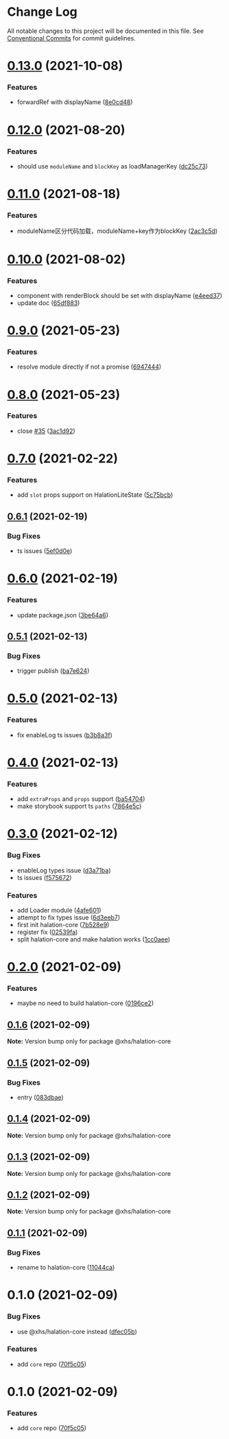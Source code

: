 # Change Log

All notable changes to this project will be documented in this file.
See [Conventional Commits](https://conventionalcommits.org) for commit guidelines.

# [0.13.0](https://code.devops.xiaohongshu.com/fe/halation/compare/@xhs/halation-core@0.12.0...@xhs/halation-core@0.13.0) (2021-10-08)


### Features

* forwardRef with displayName ([8e0cd48](https://code.devops.xiaohongshu.com/fe/halation/commits/8e0cd48777fe6abb4d0d5ceb87b2b321d4ebefc4))





# [0.12.0](https://code.devops.xiaohongshu.com/fe/halation/compare/@xhs/halation-core@0.11.0...@xhs/halation-core@0.12.0) (2021-08-20)


### Features

* should use `moduleName` and `blockKey` as loadManagerKey ([dc25c73](https://code.devops.xiaohongshu.com/fe/halation/commits/dc25c73a3b44bbe7783f633ee4efce9fa8734cae))





# [0.11.0](https://code.devops.xiaohongshu.com/fe/halation/compare/@xhs/halation-core@0.10.0...@xhs/halation-core@0.11.0) (2021-08-18)


### Features

* moduleName区分代码加载，moduleName+key作为blockKey ([2ac3c5d](https://code.devops.xiaohongshu.com/fe/halation/commits/2ac3c5da5ba5686e902b7e642c24646958b01ea3))





# [0.10.0](https://code.devops.xiaohongshu.com/fe/infra/halation/compare/@xhs/halation-core@0.9.0...@xhs/halation-core@0.10.0) (2021-08-02)


### Features

* component with renderBlock should be set with displayName ([e4eed37](https://code.devops.xiaohongshu.com/fe/infra/halation/commits/e4eed37ca0ccd2714ece979395fe33e8626777cf))
* update doc ([65df883](https://code.devops.xiaohongshu.com/fe/infra/halation/commits/65df8831288ffddcf80ee6a8daf2dd4ef7a38d01))





# [0.9.0](https://code.devops.xiaohongshu.com/fe/infra/halation/compare/@xhs/halation-core@0.8.0...@xhs/halation-core@0.9.0) (2021-05-23)


### Features

* resolve module directly if not a promise ([6947444](https://code.devops.xiaohongshu.com/fe/infra/halation/commits/6947444e85a3bed91823cf0e01f068060eac13f4))





# [0.8.0](https://code.devops.xiaohongshu.com/fe/infra/halation/compare/@xhs/halation-core@0.7.0...@xhs/halation-core@0.8.0) (2021-05-23)


### Features

* close [#35](https://code.devops.xiaohongshu.com/fe/infra/halation/issues/35) ([3ac1d92](https://code.devops.xiaohongshu.com/fe/infra/halation/commits/3ac1d9223f69f9c1fbcb0e001210df7d734d8af9))





# [0.7.0](https://code.devops.xiaohongshu.com/fe/halation/compare/@xhs/halation-core@0.6.1...@xhs/halation-core@0.7.0) (2021-02-22)


### Features

* add `slot` props support on HalationLiteState ([5c75bcb](https://code.devops.xiaohongshu.com/fe/halation/commits/5c75bcb9990225d224cb4796103b1c30cdbd4a09))





## [0.6.1](https://code.devops.xiaohongshu.com/fe/halation/compare/@xhs/halation-core@0.6.0...@xhs/halation-core@0.6.1) (2021-02-19)


### Bug Fixes

* ts issues ([5ef0d0e](https://code.devops.xiaohongshu.com/fe/halation/commits/5ef0d0e32858a8e62b794535dd80a2f1df5faaa2))





# [0.6.0](https://code.devops.xiaohongshu.com/fe/halation/compare/@xhs/halation-core@0.5.1...@xhs/halation-core@0.6.0) (2021-02-19)


### Features

* update package.json ([3be64a6](https://code.devops.xiaohongshu.com/fe/halation/commits/3be64a631ab48178d120a516c674d75ad6249f0c))





## [0.5.1](https://code.devops.xiaohongshu.com/fe/halation/compare/@xhs/halation-core@0.5.0...@xhs/halation-core@0.5.1) (2021-02-13)


### Bug Fixes

* trigger publish ([ba7e624](https://code.devops.xiaohongshu.com/fe/halation/commits/ba7e624153841aff7e6447906053e67c6c141e37))





# [0.5.0](https://code.devops.xiaohongshu.com/fe/halation/compare/@xhs/halation-core@0.4.0...@xhs/halation-core@0.5.0) (2021-02-13)


### Features

* fix enableLog ts issues ([b3b8a3f](https://code.devops.xiaohongshu.com/fe/halation/commits/b3b8a3f7fe41d09bebbb628a64730103d62fc248))





# [0.4.0](https://code.devops.xiaohongshu.com/fe/halation/compare/@xhs/halation-core@0.3.0...@xhs/halation-core@0.4.0) (2021-02-13)


### Features

* add `extraProps` and `props` support ([ba54704](https://code.devops.xiaohongshu.com/fe/halation/commits/ba54704933405eae69654e1b01958b4af6ecc450))
* make storybook support ts `paths` ([7864e5c](https://code.devops.xiaohongshu.com/fe/halation/commits/7864e5c20860fe785c0d74b090fa8dbe6ef5509f))





# [0.3.0](https://code.devops.xiaohongshu.com/fe/halation/compare/@xhs/halation-core@0.2.0...@xhs/halation-core@0.3.0) (2021-02-12)


### Bug Fixes

* enableLog types issue ([d3a71ba](https://code.devops.xiaohongshu.com/fe/halation/commits/d3a71baa3fdd5992e7a2a0af23b30d3e55b65309))
* ts issues ([f575672](https://code.devops.xiaohongshu.com/fe/halation/commits/f575672f5e8a4640bee8717a37b5a64697b6d997))


### Features

* add Loader module ([4afe601](https://code.devops.xiaohongshu.com/fe/halation/commits/4afe60159f33922f92df6674c22bc5bea2c4b96d))
* attempt to fix types issue ([6d3eeb7](https://code.devops.xiaohongshu.com/fe/halation/commits/6d3eeb7d7c81bf9fd90cdb2b290fceb8f85d3bf1))
* first init halation-core ([7b528e9](https://code.devops.xiaohongshu.com/fe/halation/commits/7b528e936c3143dc823f1fcc8990610dbc610587))
* register fix ([02539fa](https://code.devops.xiaohongshu.com/fe/halation/commits/02539fa135a8cbb5398adf835ba0d7ee903b3c1d))
* split halation-core and make halation works ([1cc0aee](https://code.devops.xiaohongshu.com/fe/halation/commits/1cc0aee855e30587b594b81f581a1d780840e299))





# [0.2.0](https://code.devops.xiaohongshu.com/fe/halation/compare/@xhs/halation-core@0.1.6...@xhs/halation-core@0.2.0) (2021-02-09)


### Features

* maybe no need to build halation-core ([0196ce2](https://code.devops.xiaohongshu.com/fe/halation/commits/0196ce28e9cd3162d9a76687412ec14b88e21eca))





## [0.1.6](https://code.devops.xiaohongshu.com/fe/halation/compare/@xhs/halation-core@0.1.5...@xhs/halation-core@0.1.6) (2021-02-09)

**Note:** Version bump only for package @xhs/halation-core





## [0.1.5](https://code.devops.xiaohongshu.com/fe/halation/compare/@xhs/halation-core@0.1.4...@xhs/halation-core@0.1.5) (2021-02-09)


### Bug Fixes

* entry ([083dbae](https://code.devops.xiaohongshu.com/fe/halation/commits/083dbaeae0d9ddca47db80a9b31a837199043249))





## [0.1.4](https://code.devops.xiaohongshu.com/fe/halation/compare/@xhs/halation-core@0.1.3...@xhs/halation-core@0.1.4) (2021-02-09)

**Note:** Version bump only for package @xhs/halation-core





## [0.1.3](https://code.devops.xiaohongshu.com/fe/halation/compare/@xhs/halation-core@0.1.2...@xhs/halation-core@0.1.3) (2021-02-09)

**Note:** Version bump only for package @xhs/halation-core





## [0.1.2](https://code.devops.xiaohongshu.com/fe/halation/compare/@xhs/halation-core@0.1.1...@xhs/halation-core@0.1.2) (2021-02-09)

**Note:** Version bump only for package @xhs/halation-core





## [0.1.1](https://code.devops.xiaohongshu.com/fe/halation/compare/@xhs/halation-core@0.1.0...@xhs/halation-core@0.1.1) (2021-02-09)


### Bug Fixes

* rename to halation-core ([11044ca](https://code.devops.xiaohongshu.com/fe/halation/commits/11044caf30541bd3e8ede690d5f431246760b03c))





# 0.1.0 (2021-02-09)


### Bug Fixes

* use @xhs/halation-core instead ([dfec05b](https://code.devops.xiaohongshu.com/fe/halation/commits/dfec05b9f3e0459fc582b18800c1719a46ace600))


### Features

* add `core` repo ([70f5c05](https://code.devops.xiaohongshu.com/fe/halation/commits/70f5c05d1b91fe1042ef0c13e8770f36d0368b86))





# 0.1.0 (2021-02-09)


### Features

* add `core` repo ([70f5c05](https://code.devops.xiaohongshu.com/fe/halation/commits/70f5c05d1b91fe1042ef0c13e8770f36d0368b86))

